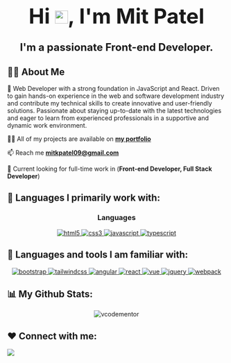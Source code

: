 <h1 align="center"><font size="10">Hi <img src="https://raw.githubusercontent.com/MartinHeinz/MartinHeinz/master/wave.gif" width="30px">, I'm Mit Patel</font><br/><p><font size="5">I'm a passionate Front-end Developer.</font></p></h1>

## 🙋‍♂️ About Me

<!-- - 🔭 I’m currently working on **[Covid-19 Tracker](https://covid-19-tracker-e4bda.web.app/)** -->

🌱 Web Developer with a strong foundation in JavaScript and React. Driven to gain hands-on experience in the web and software development industry and contribute my technical skills to create innovative and user-friendly solutions. Passionate about staying up-to-date with the latest technologies and eager to learn from experienced professionals in a supportive and dynamic work environment.

👨‍💻 All of my projects are available on **[my portfolio](https://mitpatel-portfolio.netlify.app/)**

📫 Reach me **mitkpatel09@gmail.com**

👷 Current looking for full-time work in (**Front-end Developer, Full Stack Developer**)

## 🚀 Languages I primarily work with:

<h3 align="center">Languages</h3>
<p align="center">
    <a href="https://www.w3.org/html/" target="_blank">
        <img src="https://img.shields.io/badge/html-E34F26.svg?style=for-the-badge&logo=html5&logoColor=white"
            alt="html5" />
    </a>
    <a href="https://www.w3schools.com/css/" target="_blank">
        <img src="https://img.shields.io/badge/css-1572B6.svg?style=for-the-badge&logo=css3&logoColor=white"
            alt="css3" />
    </a>
    <a href="https://developer.mozilla.org/en-US/docs/Web/JavaScript" target="_blank">
        <img src="https://img.shields.io/badge/Javascript-F7DF1E.svg?style=for-the-badge&logo=javascript&logoColor=black"
            alt="javascript" />
    </a>
    <a href="https://www.typescriptlang.org/" target="_blank">
        <img src="https://img.shields.io/badge/typescript-3178C6.svg?style=for-the-badge&logo=typescript&logoColor=white"
            alt="typescript" />
    </a>
</p>


## 🚀 Languages and tools I am familiar with:

<p align="center">
    <a href="https://getbootstrap.com" target="_blank">
        <img src="https://img.shields.io/badge/bootstrap-7952B3.svg?style=for-the-badge&logo=bootstrap&logoColor=white"
            alt="bootstrap" />
    </a>
    <a href="https://tailwindcss.com/" target="_blank">
        <img src="https://img.shields.io/badge/tailwindcss-7952B3.svg?style=for-the-badge&logo=tailwindcss&logoColor=white"
            alt="tailwindcss" />
    </a>
    <a href="https://angular.io" target="_blank">
        <img src="https://img.shields.io/badge/angular-8DD6F9.svg?style=for-the-badge&logo=angular&logoColor=black"
            alt="angular" />
    </a>
    <a href="https://reactjs.org" target="_blank">
        <img src="https://img.shields.io/badge/reactjs-61DAFB.svg?style=for-the-badge&logo=react&logoColor=black"
            alt="react" />
    </a>
    <a href="https://vuejs.org" target="_blank">
        <img src="https://img.shields.io/badge/vue-8DD6F9.svg?style=for-the-badge&logo=vue&logoColor=black"
            alt="vue" />
    </a>
    <a href="https://jquery.com/" target="_blank">
        <img src="https://img.shields.io/badge/jquery-0769AD.svg?style=for-the-badge&logo=jquery&logoColor=white"
            alt="jquery" />
    </a>
    <a href="https://webpack.js.org" target="_blank">
        <img src="https://img.shields.io/badge/webpack-8DD6F9.svg?style=for-the-badge&logo=webpack&logoColor=black"
            alt="webpack" />
    </a>
</p>

## 📊 My Github Stats:

<p align="center">
    <img  src="https://github-readme-stats.vercel.app/api?username=mitkpatel&show_icons=true&theme=tokyonight&hide_border=true&locale=en"
        alt="vcodementor" />
</p>


## ❤ Connect with me:

<p align="left">
<a href = "https://www.linkedin.com/in/mitpatel09/"><img src="https://img.icons8.com/fluent/48/000000/linkedin.png"/></a>

</p>
